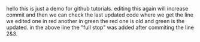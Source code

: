 hello this is just a demo for github tutorials.
editing this again will increase commit and then we can check the last updated code
where we get the line we edited one in red another in green the red one is old and green is the updated.
in the above line the "full stop" was added after commiting the line 2&3.

